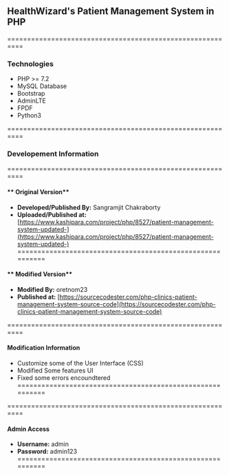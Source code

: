 ## **HealthWizard's Patient Management System in PHP**
==========================================================

### Technologies
- PHP >= 7.2
- MySQL Database
- Bootstrap
- AdminLTE
- FPDF
- Python3

==========================================================
### **Developement Information**
==========================================================
#### ** Original Version**
- **Developed/Published By:** 	 Sangramjit Chakraborty
- **Uploaded/Published at:** [https://www.kashipara.com/project/php/8527/patient-management-system-updated-](https://www.kashipara.com/project/php/8527/patient-management-system-updated-) 
==========================================================
#### ** Modified Version**
- **Modified By:** oretnom23
- **Published at:** [https://sourcecodester.com/php-clinics-patient-management-system-source-code](https://sourcecodester.com/php-clinics-patient-management-system-source-code) 

==========================================================
#### **Modification Information**
- Customize some of the User Interface (CSS)
- Modified Some features UI
- Fixed some errors encoundtered
==========================================================

==========================================================
#### **Admin Access**
- **Username:** admin
- **Password:** admin123
==========================================================
